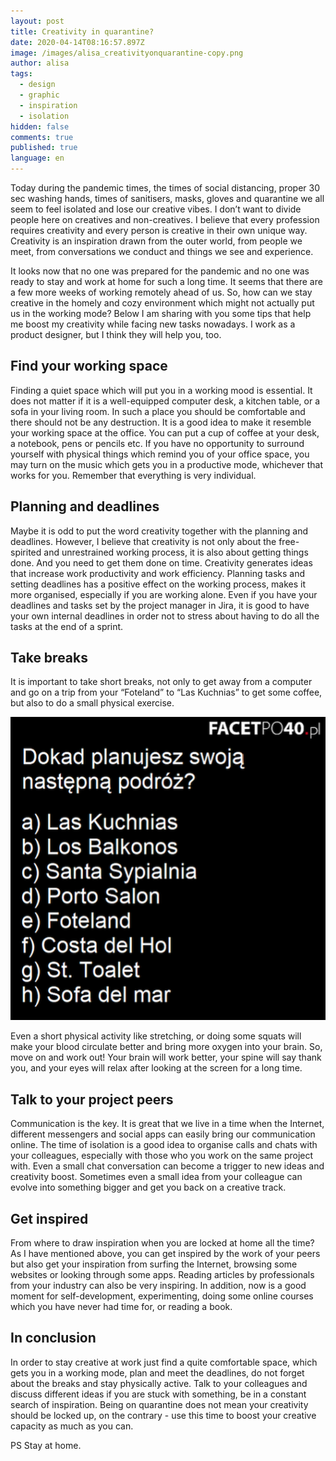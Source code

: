 ```yaml
---
layout: post
title: Creativity in quarantine?
date: 2020-04-14T08:16:57.897Z
image: /images/alisa_creativityonquarantine-copy.png
author: alisa
tags:
  - design
  - graphic
  - inspiration
  - isolation
hidden: false
comments: true
published: true
language: en
---
```

Today during the pandemic times, the times of social distancing, proper 30 sec washing hands, times of sanitisers, masks, gloves and quarantine we all seem to feel isolated and lose our creative vibes. I don’t want to divide people here on creatives and non-creatives. I believe that every profession requires creativity and every person is creative in their own unique way. Creativity is an inspiration drawn from the outer world, from people we meet, from conversations we conduct and things we see and experience.

It looks now that no one was prepared for the pandemic and no one was ready to stay and work at home for such a long time. It seems that there are a few more weeks of working remotely ahead of us. So, how can we stay creative in the homely and cozy environment which might not actually put us in the working mode? Below I am sharing with you some tips that help me boost my creativity while facing new tasks nowadays. I work as a product designer, but I think they will help you, too. 

## Find your working space

Finding a quiet space which will put you in a working mood is essential. It does not matter if it is a well-equipped computer desk, a kitchen table, or a sofa in your living room. In such a place you should be comfortable and there should not be any destruction. It is a good idea to make it resemble your working space at the office. You can put a cup of coffee at your desk, a notebook, pens or pencils etc. If  you have no opportunity to surround yourself with physical things which remind you of your office space, you may turn on the music which gets you in a productive mode, whichever that works for you. Remember that everything is very individual.

## Planning and deadlines

Maybe it is odd to put the word creativity together with the planning and deadlines. However, I believe that creativity is not only about the free-spirited and unrestrained working process, it is also about getting things done. And  you need to get them done on time. Creativity generates ideas that increase work productivity and work efficiency. Planning tasks and setting deadlines has a positive effect on the working process, makes it more organised, especially if you are working alone. Even if you have your deadlines and tasks set by the project manager in Jira, it is good to have your own internal deadlines in order not to stress about having to do all the tasks at the end of a sprint.

## Take breaks

It is important to take short breaks, not only to get away from a computer and go on a trip from your “Foteland” to “Las Kuchnias” to get some coffee, but also to do a small physical exercise.

![vacation destinations](../../static/images/laskuchnias_factepo40.png "")

Even a short physical activity like stretching, or doing some squats will make your blood circulate better and bring more oxygen into your brain. So, move on and work out! Your brain will work better, your spine will say thank you, and your eyes will relax after looking at the screen for a long time. 

## Talk to your project peers

Communication is the key. It is great that we live in a time when the Internet, different messengers and social apps  can easily bring our communication online. The time of isolation  is a good idea to organise calls and chats with your colleagues, especially with those who you work on the same project with. Even a small chat conversation can become a trigger to new ideas and creativity boost. Sometimes even a small idea from your colleague can evolve into something bigger and get you back on a creative track. 

## Get inspired

From where to draw inspiration when you are locked at home all the time? As I have mentioned above, you can get inspired by the work of your peers but also get your inspiration from surfing the Internet, browsing some websites or looking through some apps. Reading articles by professionals from your industry can also be very inspiring. In addition, now is a good moment for self-development, experimenting, doing some online courses which you have never had time for, or reading a book. 

## In conclusion

In order to stay creative at work just find a quite comfortable space, which gets you in a working mode, plan and meet the deadlines, do not forget about the breaks and stay physically active. Talk to your colleagues and discuss different ideas if you are stuck with something, be in a constant search of inspiration. Being on quarantine does not mean your creativity should be locked up, on the contrary - use this time to boost your creative capacity as much as you can. 

PS Stay at home.
